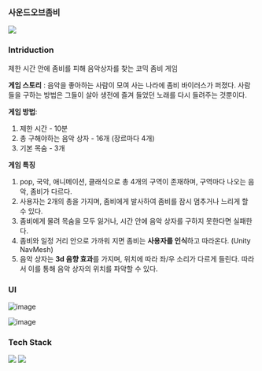 ### 사운드오브좀비
![](https://velog.velcdn.com/images/yeah7598/post/646f7dc9-d763-4fb9-8363-e658d4de5d0b/image.png)

### Intriduction

제한 시간 안에 좀비를 피해 음악상자를 찾는 코믹 좀비 게임

**게임 스토리** : 
음악을 좋아하는 사람이 모여 사는 나라에 좀비 바이러스가 퍼졌다.
사람들을 구하는 방법은 그들이 살아 생전에 즐겨 들었던 노래를 다시 들려주는 것뿐이다.

**게임 방법**:
1. 제한 시간 - 10분
2. 총 구해야하는 음악 상자 - 16개 (장르마다 4개)
3. 기본 목숨 - 3개

**게임 특징**
1. pop, 국악, 애니메이션, 클래식으로 총 4개의 구역이 존재하며,
구역마다 나오는 음악, 좀비가 다르다.
2. 사용자는 2개의 총을 가지며, 좀비에게 발사하여 좀비를 잠시 멈추거나 느리게 할 수 있다.
3. 좀비에게 물려 목숨을 모두 잃거나, 시간 안에 음악 상자를 구하지 못한다면 실패한다.
4. 좀비와 일정 거리 안으로 가까워 지면 좀비는 **사용자를 인식**하고 따라온다. (Unity NavMesh)
5. 음악 상자는 **3d 음향 효과**를 가지며, 위치에 따라 좌/우 소리가 다르게 들린다. 따라서 이를 통해 음악 상자의 위치를 파악할 수 있다.

### UI
![image](https://user-images.githubusercontent.com/29669560/172469656-10dc2213-d548-462e-853c-4a711ae56865.png)

![image](https://user-images.githubusercontent.com/29669560/172469315-258e7990-8643-42bf-b5cc-6cc4cf81c6b5.png)


### Tech Stack

<img src="https://img.shields.io/badge/c%23-%23239120.svg?style=for-the-badge&logo=c-sharp&logoColor=white"/>
<img src="https://img.shields.io/badge/unity-%23000000.svg?style=for-the-badge&logo=unity&logoColor=white"/>
